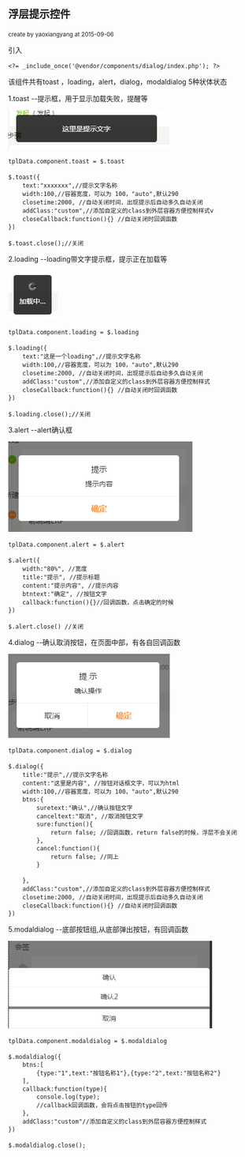 ## 浮层提示控件 ##

<small>create by yaoxiangyang at 2015-09-06</small>

引入

    <?= _include_once('@vendor/components/dialog/index.php'); ?>

该组件共有toast ，loading，alert，dialog，modaldialog 5种状体状态

1.toast --提示框，用于显示加载失败，提醒等

![](images/dialog1.png)

	tplData.component.toast = $.toast

    $.toast({
		text:"xxxxxxx",//提示文字名称
		width:100,//容器宽度，可以为 100，"auto",默认290
		closetime:2000, //自动关闭时间，出现提示后自动多久自动关闭
		addClass:"custom",//添加自定义的class到外层容器方便控制样式v
		closeCallback:function(){} //自动关闭时回调函数
	})

	$.toast.close();//关闭

2.loading --loading带文字提示框，提示正在加载等

![](images/dialog2.png)

	tplData.component.loading = $.loading

    $.loading({
		text:"这是一个loading",//提示文字名称
		width:100,//容器宽度，可以为 100，"auto",默认290
		closetime:2000, //自动关闭时间，出现提示后自动多久自动关闭
		addClass:"custom",//添加自定义的class到外层容器方便控制样式
		closeCallback:function(){} //自动关闭时回调函数
	})

	$.loading.close();//关闭

3.alert --alert确认框

![](images/dialog4.png)

	tplData.component.alert = $.alert

	$.alert({
	  	width:"80%", //宽度
        title:"提示", //提示标题
        content:"提示内容", //提示内容
        btntext:"确定", //按钮文字
		callback:function(){}//回调函数，点击确定的时候
	})

	$.alert.close() //关闭

4.dialog --确认取消按钮，在页面中部，有各自回调函数

![](images/dialog3.png)

	tplData.component.dialog = $.dialog

    $.dialog({
		title:"提示",//提示文字名称
		content:"这里是内容", //按钮对话框文字，可以为html
		width:100,//容器宽度，可以为 100，"auto",默认290
		btns:{
			suretext:"确认",//确认按钮文字
			canceltext:"取消", //取消按钮文字
			sure:function(){
				return false; //回调函数，return false的时候，浮层不会关闭
			},
			cancel:function(){
				return false; //同上
			}
			
		},
		addClass:"custom",//添加自定义的class到外层容器方便控制样式
		closetime:2000, //自动关闭时间，出现提示后自动多久自动关闭
		closeCallback:function(){} //自动关闭时回调函数
	})


5.modaldialog  --底部按钮组,从底部弹出按钮，有回调函数

![](images/dialog5.png)

	tplData.component.modaldialog = $.modaldialog

    $.modaldialog({
		btns:[
			{type:"1",text:"按钮名称1"},{type:"2",text:"按钮名称2"}
		],
		callback:function(type){
			console.log(type);
			//callback回调函数，会将点击按钮的type回传
		},
		addClass:"custom"//添加自定义的class到外层容器方便控制样式
	})

	$.modaldialog.close();

 
